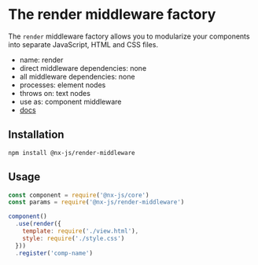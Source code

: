 # The render middleware factory

The `render` middleware factory allows you to modularize your components into separate JavaScript, HTML and CSS files.

- name: render
- direct middleware dependencies: none
- all middleware dependencies: none
- processes: element nodes
- throws on: text nodes
- use as: component middleware
- [docs](http://nx-framework.com/docs/middlewares/render)

## Installation

`npm install @nx-js/render-middleware`

## Usage

```js
const component = require('@nx-js/core')
const params = require('@nx-js/render-middleware')

component()
  .use(render({
    template: require('./view.html'),
    style: require('./style.css')
  }))
  .register('comp-name')
```
